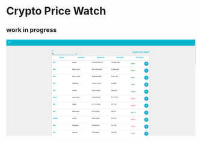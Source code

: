 # Crypto Price Watch

### work in progress

<p align="center">
  <img src="/Landing.png" width="600"/>
  
</p>
